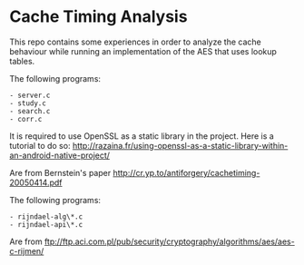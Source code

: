 # Cache Timing Analysis

This repo contains some experiences in order to analyze the cache behaviour while running an
implementation of the AES that uses lookup tables.


The following programs:

    - server.c
    - study.c
    - search.c
    - corr.c

It is required to use OpenSSL as a static library in the project. Here is a tutorial to do
so: http://razaina.fr/using-openssl-as-a-static-library-within-an-android-native-project/
    

Are from Bernstein's paper http://cr.yp.to/antiforgery/cachetiming-20050414.pdf
    
The following programs:

    - rijndael-alg\*.c 
    - rijndael-api\*.c

Are from ftp://ftp.aci.com.pl/pub/security/cryptography/algorithms/aes/aes-c-rijmen/    
